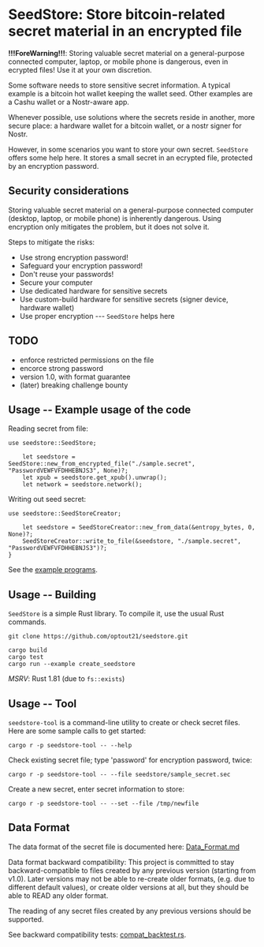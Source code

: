 # SeedStore: Store bitcoin-related secret material in an encrypted file

__!!!ForeWarning!!!__: Storing valuable secret material on a general-purpose connected computer, laptop, or mobile phone is dangerous, even in ecrypted files! Use it at your own discretion.

Some software needs to store sensitive secret information. A typical example is a bitcoin hot wallet keeping the wallet seed. Other examples are a Cashu wallet or a Nostr-aware app.

Whenever possible, use solutions where the secrets reside in another, more secure place: a hardware wallet for a bitcoin wallet, or a nostr signer for Nostr.

However, in some scenarios you want to store your own secret. `SeedStore` offers some help here. It stores a small secret in an ecrypted file, protected by an encryption password.


## Security considerations

Storing valuable secret material on a general-purpose connected computer (desktop, laptop, or mobile phone) is inherently dangerous. Using encryption only mitigates the problem, but it does not solve it.

Steps to mitigate the risks:

- Use strong encryption password!
- Safeguard your encryption password!
- Don't reuse your passwords!
- Secure your computer
- Use dedicated hardware for sensitive secrets
- Use custom-build hardware for sensitive secrets (signer device, hardware wallet)
- Use proper encryption --- `SeedStore` helps here


## TODO

- enforce restricted permissions on the file
- encorce strong password
- version 1.0, with format guarantee
- (later) breaking challenge bounty


## Usage -- Example usage of the code

Reading secret from file:

```
use seedstore::SeedStore;

    let seedstore = SeedStore::new_from_encrypted_file("./sample.secret", "PasswordVEWFVFDHHEBNJS3", None)?;
    let xpub = seedstore.get_xpub().unwrap();
    let network = seedstore.network();
```

Writing out seed secret:

```
use seedstore::SeedStoreCreator;

    let seedstore = SeedStoreCreator::new_from_data(&entropy_bytes, 0, None)?;
    SeedStoreCreator::write_to_file(&seedstore, "./sample.secret", "PasswordVEWFVFDHHEBNJS3")?;
}
```

See the [example programs](seedstore/examples).


## Usage -- Building

`SeedStore` is a simple Rust library. To compile it, use the usual Rust commands.

```
git clone https://github.com/optout21/seedstore.git
```

```
cargo build
cargo test
cargo run --example create_seedstore
```

_MSRV_: Rust 1.81 (due to `fs::exists`)


## Usage -- Tool

`seedstore-tool` is a command-line utility to create or check secret files.
Here are some sample calls to get started:

```
cargo r -p seedstore-tool -- --help
```

Check existing secret file; type 'password' for encryption password, twice:
```
cargo r -p seedstore-tool -- --file seedstore/sample_secret.sec
```

Create a new secret, enter secret information to store:
```
cargo r -p seedstore-tool -- --set --file /tmp/newfile
```


## Data Format

The data format of the secret file is documented here: [Data_Format.md](Data_Format.md)

Data format backward compatibility:
This project is committed to stay backward-compatible to files created by any previous version (starting from v1.0).
Later versions may not be able to re-create older formats,
(e.g. due to different default values),
or create older versions at all, but they should be able to READ any older format.

The reading of any secret files created by any previous versions should be supported.

See backward compatibility tests: [compat_backtest.rs](seedstore/src/compat_backtest.rs).

